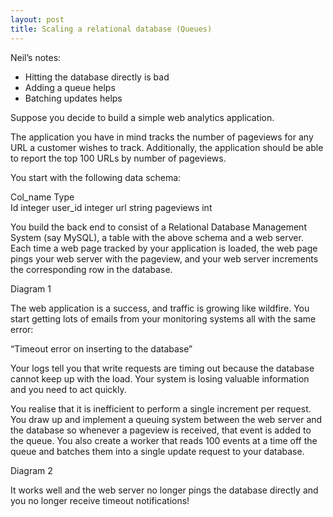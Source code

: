```yaml
---
layout: post
title: Scaling a relational database (Queues)
---
```


Neil’s notes: 
* Hitting the database directly is bad
* Adding a queue helps
* Batching updates helps

Suppose you decide to build a simple web analytics application. 

The application you have in mind tracks the number of pageviews for any URL a customer wishes to track. Additionally, 
the application should be able to report the top 100 URLs by number of pageviews.

You start with the following data schema:

Col_name Type                                                         
Id	integer
user_id	integer
url	string
pageviews	int

You build the back end to consist of a Relational Database Management System (say MySQL), a table with the above schema 
and a web server. Each time a web page tracked by your application is loaded, the web page pings your web server with
 the pageview, and your web server increments the corresponding row in the database. 

Diagram 1

The web application is a success, and traffic is growing like wildfire. You start getting lots of emails from your monitoring systems all with the same error: 

“Timeout error on inserting to the database”

Your logs tell you that write requests are timing out because the database cannot keep up with the load. Your system is losing valuable information and you need to act quickly.

You realise that it is inefficient to perform a single increment per request. You draw up and implement a queuing system between the web server and the database so whenever a pageview is received, that event is added to the queue. You also create a worker that reads 100 events at a time off the queue and batches them into a single update request to your database. 

Diagram 2

It works well and the web server no longer pings the database directly and you no longer receive timeout notifications!
